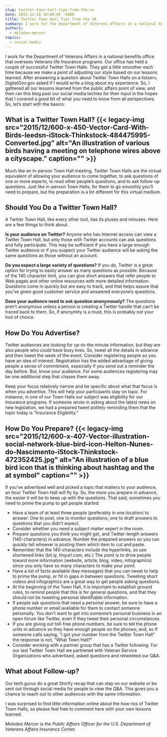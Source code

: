 ```yaml
---
slug: twitter-town-hall-tips-from-the-va
date: 2015-12-18 10:00:05 -0400
title: Twitter Town Hall Tips from the VA
summary: I work for the Department of Veterans Affairs in a national benefits office that oversees Veterans life Insurance programs. Our office has held a couple of successful Twitter Town Halls. They get a little smoother each time because we make a point of adjusting our style based on our lessons learned. After answering a question
authors:
  - melodee-mercer
topics:
  - social-media
---
```


I work for the Department of Veterans Affairs in a national benefits office that oversees Veterans life Insurance programs. Our office has held a couple of successful Twitter Town Halls. They get a little smoother each time because we make a point of adjusting our style based on our lessons learned. After answering a question about Twitter Town Halls on a listserv, DigitalGov.gov asked if I would write a blog about my experience. So, I gathered all our lessons learned from the public affairs point of view, and then ran this blog past our social media techies for their input in the hopes that I covered a good bit of what you need to know from all perspectives. So, let’s start with the basics:

## What is a Twitter Town Hall? {{< legacy-img src="2015/12/600-x-450-Vector-Card-With-Birds-leedsn-iStock-Thinkstock-484475995-Converted.jpg" alt="An illustration of various birds having a meeting on telephone wires above a cityscape." caption="" >}}

Much like an in-person Town Hall meeting, Twitter Town Halls are the virtual equivalent of allowing your audience to come together, to ask questions of one or more experts, to read other people’s questions, and to ask follow-up questions. Just like in-person Town Halls, for them to go smoothly you’ll need to prepare, but the preparation is a bit different for this virtual medium.

## Should You Do a Twitter Town Hall?

A Twitter Town Hall, like every other tool, has its pluses and minuses. Here are a few things to think about.

**Is your audience on Twitter?** Anyone who has Internet access can view a Twitter Town Hall, but only those with Twitter accounts can ask questions and fully participate. This may be sufficient if you have a large enough Twitter audience or if you suspect your Twitter audience will be asking the same questions as those without an account.

**Do you expect a large variety of questions?** If you do, Twitter is a great option for trying to easily answer as many questions as possible. Because of the 140 character limit, you can give short answers that refer people to Web pages and other online resources with more detailed information. Questions come in quickly but are easy to track, and that helps assure that you’ve given good customer service and answered everyone’s questions.

**Does your audience need to ask question anonymously?** The questions aren&#8217;t anonymous unless a person is creating a Twitter handle that can&#8217;t be traced back to them. So, if anonymity is a must, this is probably not your tool of choice.

## How Do You Advertise?

Twitter audiences are looking for up-to-the minute information, but they are also people who could have busy lives. So, tweet all the details in advance and then tweet the week of the event. Consider registering people so you have an idea of interest. Registration has the added advantage of giving people a sense of commitment, especially if you send out a reminder the day before. But, know your audience. For some audiences registering may be one additional step that chases them away.

Keep your focus relatively narrow and be specific about what that focus is when you advertise. This will help your participants stay on topic. For instance, in one of our Town Halls our subject was eligibility for our Insurance programs. If someone wrote in asking about the latest news on new legislation, we had a prepared tweet politely reminding them that the topic today is “Insurance Eligibility.”

## How Do You Prepare? {{< legacy-img src="2015/12/600-x-407-Vector-illustration-social-network-blue-bird-icon-Helton-Nunes-do-Nascimento-iStock-Thinkstock-472352425.jpg" alt="An illustration of a blue bird icon that is thinking about hashtag and the at symbol" caption="" >}}

If you’ve advertised well and picked a topic that matters to your audience, an hour Twitter Town Hall will fly by. So, the more you prepare in advance, the easier it will be to keep up with the questions. That said, sometimes you need to prime the pump to get people started.

  * Have a team of at least three people (preferably in one location) to answer: One to post, one to monitor questions; one to draft answers to questions that you didn&#8217;t expect.
  * Consider whether you need a subject matter expert in the room.
  * Prepare questions you think you might get, and Twitter-length answers (140-characters) in advance. Number the prepared answers so you can quickly tell whoever is posting them which item to cut and paste.
  * Remember that the 140-characters include the hyperlinks, so use shortened links (bit.ly, tinyurl.com, etc.) The point is to drive people toward more information (website, article, blog, video, infographics) since you only have so many characters to make your point.
  * Have a list of facts available (key messages) that you can tweet to help to prime the pump, or fill in gaps in between questions. Tweeting short videos and infographics are a great way to get people asking questions.
  * At the beginning of the Town Hall, it is important to establish ground rules, to remind people that this is for general questions, and that they should not be tweeting personal identifiable information.
  * If people ask questions that need a personal answer, be sure to have a phone number or email available for them to contact someone personally. You don’t want to get into someone’s personal business in an open forum like Twitter, even if they tweet their personal circumstances.
  * If you are giving out toll-free phone numbers, be sure to tell the phone units in advance so they have enough people on the phones; and, so if someone calls saying, “I got your number from the Twitter Town Hall” the response is not, “What Town Hall?”
  * Consider working with a partner group that has a Twitter following. For our last Twitter Town Hall we partnered with Veteran Service Organizations who advertised, asked questions and retweeted our Q&A.

## What about Follow-up?

Our tech gurus do a great Storify recap that can stay on our website or be sent out through social media for people to view the Q&A. This gives you a chance to reach out to other audiences with the same information.

I was surprised to find little information online about the how-tos of Twitter Town Halls, so please feel free to comment here with your own lessons learned.

_Melodee Mercer is the Public Affairs Officer for the U.S. Department of Veterans Affairs Insurance Center._

